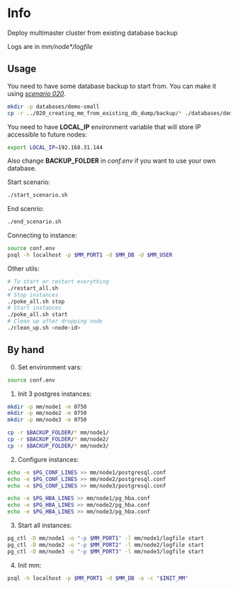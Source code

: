 # Info
Deploy multimaster cluster from existing database backup

Logs are in _mm/node*/logfile_

## Usage
You need to have some database backup to start from. You can make it using [_scenario 020_](../020_creating_mm_from_existing_db_dump/README.md).

```bash
mkdir -p databases/demo-small
cp -r ../020_creating_mm_from_existing_db_dump/backup/* ./databases/demo-small/
```

You need to have **LOCAL_IP** environment variable that will store IP accessible to future nodes:
```bash
export LOCAL_IP=192.168.31.144
```

Also change **BACKUP_FOLDER** in _conf.env_ if you want to use your own database.

Start scenario:
```bash
./start_scenario.sh
```

End scenrio:
```bash
./end_scenario.sh
```

Connecting to instance:
```bash
source conf.env
psql -h localhost -p $MM_PORT1 -d $MM_DB -U $MM_USER
```

Other utils:

```bash
# To start or restart everything
./restart_all.sh
# Stop instances
./poke_all.sh stop
# Start instances
./poke_all.sh start
# Clean up after dropping node
./clean_up.sh <node-id>
```

## By hand

0. Set environment vars:
```bash
source conf.env
```

1. Init 3 postgres instances:
```bash
mkdir -p mm/node1 -m 0750
mkdir -p mm/node2 -m 0750
mkdir -p mm/node3 -m 0750

cp -r $BACKUP_FOLDER/* mm/node1/
cp -r $BACKUP_FOLDER/* mm/node2/
cp -r $BACKUP_FOLDER/* mm/node3/
```

2. Configure instances:
```bash
echo -e $PG_CONF_LINES >> mm/node1/postgresql.conf
echo -e $PG_CONF_LINES >> mm/node2/postgresql.conf
echo -e $PG_CONF_LINES >> mm/node3/postgresql.conf

echo -e $PG_HBA_LINES >> mm/node1/pg_hba.conf
echo -e $PG_HBA_LINES >> mm/node2/pg_hba.conf
echo -e $PG_HBA_LINES >> mm/node3/pg_hba.conf
```

3. Start all instances:
```bash
pg_ctl -D mm/node1 -o "-p $MM_PORT1" -l mm/node1/logfile start
pg_ctl -D mm/node2 -o "-p $MM_PORT2" -l mm/node2/logfile start
pg_ctl -D mm/node3 -o "-p $MM_PORT3" -l mm/node3/logfile start
```

4. Init mm:
```bash
psql -h localhost -p $MM_PORT1 -d $MM_DB -a -c "$INIT_MM"
```
